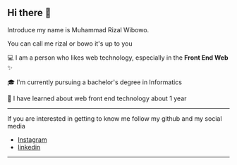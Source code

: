 ## Hi there 👋

Introduce my name is Muhammad Rizal Wibowo.

You can call me rizal or bowo it's up to you

💻 I am a person who likes web technology, especially in the **Front End Web** ✨

🎓 I'm currently pursuing a bachelor's degree in Informatics

📌 I have learned about web front end technology about 1 year 

<!-- 😄 I have been learning about web front end technology for about 1 year and my skills are growing fast -->

---
If you are interested in getting to know me follow my github and my social media
- [Instagram](https://www.instagram.com/rizalwibowoo/)
- [linkedin](https://www.linkedin.com/in/m-rizal-wibowo/)

---

<!--
**rzlwbo1/rzlwbo1** is a ✨ _special_ ✨ repository because its `README.md` (this file) appears on your GitHub profile.

Here are some ideas to get you started:

- 🔭 I’m currently working on ...
- 🌱 I’m currently learning ...
- 👯 I’m looking to collaborate on ...
- 🤔 I’m looking for help with ...
- 💬 Ask me about ...
- 📫 How to reach me: ...
- 😄 Pronouns: ...
- ⚡ Fun fact: ...
-->
